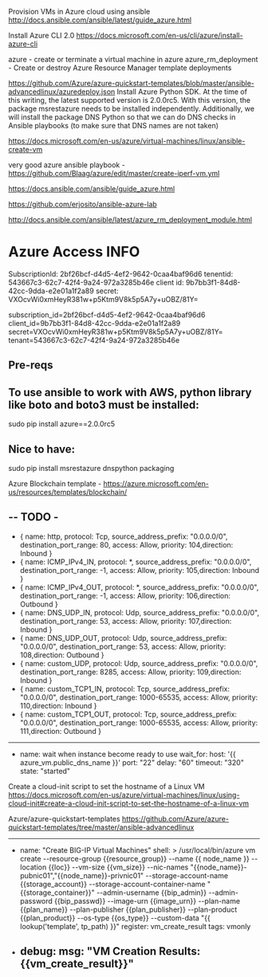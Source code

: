 Provision VMs in Azure cloud using ansible
http://docs.ansible.com/ansible/latest/guide_azure.html

Install Azure CLI 2.0
https://docs.microsoft.com/en-us/cli/azure/install-azure-cli

azure - create or terminate a virtual machine in azure
azure_rm_deployment - Create or destroy Azure Resource Manager template deployments

https://github.com/Azure/azure-quickstart-templates/blob/master/ansible-advancedlinux/azuredeploy.json
Install Azure Python SDK. At the time of this writing, the latest supported version is 2.0.0rc5. With this version, the package msrestazure needs to be installed independently. Additionally, we will install the package DNS Python so that we can do DNS checks in Ansible playbooks (to make sure that DNS names are not taken)

https://docs.microsoft.com/en-us/azure/virtual-machines/linux/ansible-create-vm


very good azure ansible playbook -
https://github.com/Blaag/azure/edit/master/create-iperf-vm.yml

https://docs.ansible.com/ansible/guide_azure.html

https://github.com/erjosito/ansible-azure-lab

http://docs.ansible.com/ansible/latest/azure_rm_deployment_module.html

Azure Access INFO
======
SubscriptionId: 2bf26bcf-d4d5-4ef2-9642-0caa4baf96d6
tenentid: 543667c3-62c7-42f4-9a24-972a3285b46e
client id: 9b7bb3f1-84d8-42cc-9dda-e2e01a1f2a89
secret: VXOcvWi0xmHeyR381w+p5Ktm9V8k5p5A7y+uOBZ/81Y=

subscription_id=2bf26bcf-d4d5-4ef2-9642-0caa4baf96d6
client_id=9b7bb3f1-84d8-42cc-9dda-e2e01a1f2a89
secret=VXOcvWi0xmHeyR381w+p5Ktm9V8k5p5A7y+uOBZ/81Y=
tenant=543667c3-62c7-42f4-9a24-972a3285b46e


Pre-reqs 
---------

To use ansible to work with AWS, python library like boto and boto3 must be installed:
-----
sudo pip install azure==2.0.0rc5


Nice to have:
-------------
sudo pip install msrestazure dnspython packaging

Azure Blockchain template -
https://azure.microsoft.com/en-us/resources/templates/blockchain/

-- TODO - 
---------------------------
- { name: http, protocol: Tcp, source_address_prefix: "0.0.0.0/0", destination_port_range: 80, access: Allow, priority: 104,direction: Inbound }
- { name: ICMP_IPv4_IN, protocol: *, source_address_prefix: "0.0.0.0/0", destination_port_range: -1, access: Allow, priority: 105,direction: Inbound }
- { name: ICMP_IPv4_OUT, protocol: *, source_address_prefix: "0.0.0.0/0", destination_port_range: -1, access: Allow, priority: 106,direction: Outbound } 
- { name: DNS_UDP_IN,  protocol: Udp, source_address_prefix: "0.0.0.0/0", destination_port_range: 53, access: Allow, priority: 107,direction: Inbound }
- { name: DNS_UDP_OUT,  protocol: Udp, source_address_prefix: "0.0.0.0/0", destination_port_range: 53, access: Allow, priority: 108,direction: Outbound }
- { name: custom_UDP,  protocol: Udp, source_address_prefix: "0.0.0.0/0", destination_port_range: 8285, access: Allow, priority: 109,direction: Inbound }
- { name: custom_TCP1_IN, protocol: Tcp, source_address_prefix: "0.0.0.0/0", destination_port_range: 1000-65535, access: Allow, priority: 110,direction: Inbound }
- { name: custom_TCP1_OUT, protocol: Tcp, source_address_prefix: "0.0.0.0/0", destination_port_range: 1000-65535, access: Allow, priority: 111,direction: Outbound }
---------------------------

- name: wait when instance become ready to use
  wait_for:
   host: '{{ azure_vm.public_dns_name }}'
   port: "22"
   delay: "60"
   timeout: "320"
   state: "started"

Create a cloud-init script to set the hostname of a Linux VM
https://docs.microsoft.com/en-us/azure/virtual-machines/linux/using-cloud-init#create-a-cloud-init-script-to-set-the-hostname-of-a-linux-vm

Azure/azure-quickstart-templates
https://github.com/Azure/azure-quickstart-templates/tree/master/ansible-advancedlinux

-------------
- name: "Create BIG-IP Virtual Machines"
  shell: >
    /usr/local/bin/azure vm create
    --resource-group {{resource_group}}
    --name {{ node_name }}
    --location {{loc}}
    --vm-size {{vm_size}}
    --nic-names "{{node_name}}-pubnic01","{{node_name}}-privnic01"
    --storage-account-name {{storage_account}}
    --storage-account-container-name "{{storage_container}}"
    --admin-username {{bip_admin}}
    --admin-password {{bip_passwd}}
    --image-urn {{image_urn}}
    --plan-name {{plan_name}}
    --plan-publisher {{plan_publisher}}
    --plan-product {{plan_product}}
    --os-type {{os_type}}
    --custom-data "{{ lookup('template', tp_path) }}"
  register: vm_create_result
  tags: vmonly

- debug: 
    msg: "VM Creation Results: {{vm_create_result}}"
   ----------------------------- 
